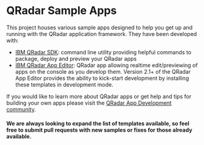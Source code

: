 # QRadar Sample Apps

This project houses various sample apps designed to help you get up and running with the QRadar application framework. They have been developed with:

* [IBM QRadar SDK](https://developer.ibm.com/qradar/): command line utility providing helpful commands to package, deploy and preview your QRadar apps
* [IBM QRadar App Editor](https://exchange.xforce.ibmcloud.com/hub/extension/5d0f3f37cc5c4d16ccafe9d40d8dffe5): QRadar app allowing realtime edit/previewing of apps on the console as you develop them. Version 2.1+ of the QRadar App Editor provides the ability to kick-start development by installing these templates in development mode.

If you would like to learn more about QRadar apps or get help and tips for building your own apps please visit the [QRadar App Development community](https://developer.ibm.com/qradar/).

#### We are always looking to expand the list of templates available, so feel free to submit pull requests with new samples or fixes for those already available.
